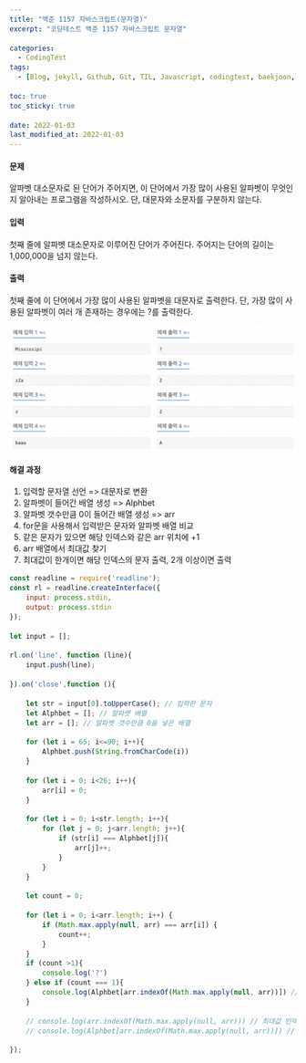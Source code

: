 ```yaml
---
title: "백준 1157 자바스크립트(문자열)"
excerpt: "코딩테스트 백준 1157 자바스크립트 문자열"

categories:
  - CodingTest
tags:
  - [Blog, jekyll, Github, Git, TIL, Javascript, codingtest, baekjoon, baekjoon 1157, Node.js, 백준, 노드, 코딩테스트, 백준 1157 자바스크립트, 백준 1157 javascript ]

toc: true
toc_sticky: true
 
date: 2022-01-03
last_modified_at: 2022-01-03
---
```

#### 문제
알파벳 대소문자로 된 단어가 주어지면, 이 단어에서 가장 많이 사용된 알파벳이 무엇인지 알아내는 프로그램을 작성하시오. 단, 대문자와 소문자를 구분하지 않는다.

#### 입력
첫째 줄에 알파벳 대소문자로 이루어진 단어가 주어진다. 주어지는 단어의 길이는 1,000,000을 넘지 않는다.

#### 출력
첫째 줄에 이 단어에서 가장 많이 사용된 알파벳을 대문자로 출력한다. 단, 가장 많이 사용된 알파벳이 여러 개 존재하는 경우에는 ?를 출력한다.

![1157](/assets/images/1157.png)

#### 해결 과정
1. 입력할 문자열 선언 => 대문자로 변환
2. 알파벳이 들어간 배열 생성 => Alphbet
3. 알파벳 갯수만큼 0이 들어간 배열 생성 => arr
4. for문을 사용해서 입력받은 문자와 알파벳 배열 비교
5. 같은 문자가 있으면 해당 인덱스와 같은 arr 위치에 +1
6. arr 배열에서 최대값 찾기
7. 최대값이 한개이면 해당 인덱스의 문자 출력, 2개 이상이면  출력

```javascript
const readline = require('readline');
const rl = readline.createInterface({
    input: process.stdin,
    output: process.stdin
});

let input = [];

rl.on('line', function (line){
    input.push(line);

}).on('close',function (){

    let str = input[0].toUpperCase(); // 입력한 문자
    let Alphbet = []; // 알파벳 배열
    let arr = []; // 알파벳 갯수만큼 0을 넣은 배열

    for (let i = 65; i<=90; i++){
        Alphbet.push(String.fromCharCode(i))
    }

    for (let i = 0; i<26; i++){
        arr[i] = 0;
    }

    for (let i = 0; i<str.length; i++){
        for (let j = 0; j<arr.length; j++){
            if (str[i] === Alphbet[j]){
                arr[j]++;
            }
        }
    }

    let count = 0;

    for (let i = 0; i<arr.length; i++) {
        if (Math.max.apply(null, arr) === arr[i]) {
            count++;
        }
    }
    if (count >1){
        console.log('?')
    } else if (count === 1){
        console.log(Alphbet[arr.indexOf(Math.max.apply(null, arr))]) // 인덱스 번호의 문자
    }

    // console.log(arr.indexOf(Math.max.apply(null, arr))) // 최대값 인덱스 번호
    // console.log(Alphbet[arr.indexOf(Math.max.apply(null, arr))]) // 인덱스 번호의 문자

});
```